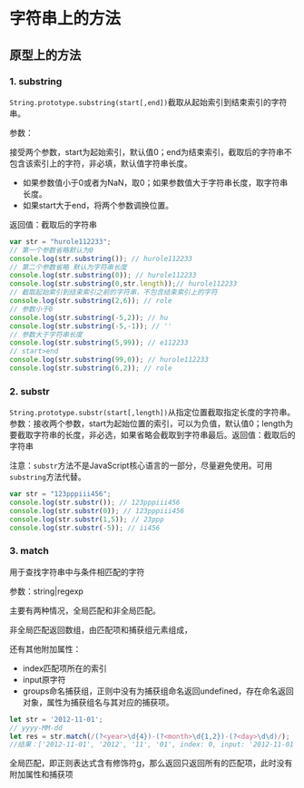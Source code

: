 # 字符串上的方法

## 原型上的方法

### 1. substring

`String.prototype.substring(start[,end])`截取从起始索引到结束索引的字符串。

参数：

接受两个参数，start为起始索引，默认值0；end为结束索引，截取后的字符串不包含该索引上的字符，非必填，默认值字符串长度。

- 如果参数值小于0或者为NaN，取0；如果参数值大于字符串长度，取字符串长度。
- 如果start大于end，将两个参数调换位置。

返回值：截取后的字符串

```js
var str = "hurole112233";
// 第一个参数省略默认为0
console.log(str.substring()); // hurole112233
// 第二个参数省略 默认为字符串长度
console.log(str.substring(0)); // hurole112233
console.log(str.substring(0,str.length));// hurole112233
// 截取起始索引到结束索引之前的字符串，不包含结束索引上的字符
console.log(str.substring(2,6)); // role
// 参数小于0
console.log(str.substring(-5,2)); // hu
console.log(str.substring(-5,-1)); // ''
// 参数大于字符串长度
console.log(str.substring(5,99)); // e112233
// start>end
console.log(str.substring(99,0)); // hurole112233
console.log(str.substring(6,2)); // role
```

### 2. substr

`String.prototype.substr(start[,length])`从指定位置截取指定长度的字符串。参数：接收两个参数，start为起始位置的索引，可以为负值，默认值0；length为要截取字符串的长度，非必选，如果省略会截取到字符串最后。返回值：截取后的字符串

注意：`substr`方法不是JavaScript核心语言的一部分，尽量避免使用。可用`substring`方法代替。

```js
var str = "123pppiii456";
console.log(str.substr()); // 123pppiii456
console.log(str.substr(0)); // 123pppiii456
console.log(str.substr(1,5)); // 23ppp
console.log(str.substr(-5)); // ii456
```

### 3. match

用于查找字符串中与条件相匹配的字符

参数：string|regexp

主要有两种情况，全局匹配和非全局匹配。

非全局匹配返回数组，由匹配项和捕获组元素组成，

还有其他附加属性：

- index匹配项所在的索引
- input原字符
- groups命名捕获组，正则中没有为捕获组命名返回undefined，存在命名返回对象，属性为捕获组名与其对应的捕获项。

```js
let str = '2012-11-01';
// yyyy-MM-dd
let res = str.match(/(?<year>\d{4})-(?<month>\d{1,2})-(?<day>\d\d)/);
//结果：['2012-11-01', '2012', '11', '01', index: 0, input: '2012-11-01', groups: {year: '2012', month: '11', day: '01'}]
```

全局匹配，即正则表达式含有修饰符g，那么返回只返回所有的匹配项，此时没有附加属性和捕获项

